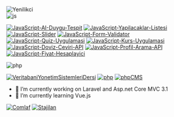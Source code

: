 ![Yenilikci](https://github-readme-stats.vercel.app/api?username=yenilikci&show_icons=true&theme=radical) <br>
![js](https://user-images.githubusercontent.com/57464067/95857033-a5d42800-0d63-11eb-9385-ed70a9b463a6.png)

[![JavaScript-AI-Duygu-Tespit](https://github-readme-stats.vercel.app/api/pin/?username=yenilikci&repo=JavaScript-AI-Duygu-Tespit)](https://github.com/yenilikci/JavaScript-AI-Duygu-Tespit)
[![JavaScript-Yapilacaklar-Listesi](https://github-readme-stats.vercel.app/api/pin/?username=yenilikci&repo=JavaScript-Yapilacaklar-Listesi)](https://github.com/yenilikci/JavaScript-Yapilacaklar-Listes)
[![JavaScript-Slider](https://github-readme-stats.vercel.app/api/pin/?username=yenilikci&repo=JavaScript-Slider)](https://github.com/yenilikci/JavaScript-Slider)
[![JavaScript-Form-Validator](https://github-readme-stats.vercel.app/api/pin/?username=yenilikci&repo=JavaScript-Form-Validator)](https://github.com/yenilikci/JavaScript-Form-Validator)
[![JavaScript-Quiz-Uygulamasi](https://github-readme-stats.vercel.app/api/pin/?username=yenilikci&repo=JavaScript-Quiz-Uygulamasi)](https://github.com/yenilikci/JavaScript-Quiz-Uygulamasi)
[![JavaScript-Kurs-Uygulamasi](https://github-readme-stats.vercel.app/api/pin/?username=yenilikci&repo=JavaScript-Kurs-Uygulamasi)](https://github.com/yenilikci/JavaScript-Kurs-Uygulamasi)
[![JavaScript-Doviz-Ceviri-API](https://github-readme-stats.vercel.app/api/pin/?username=yenilikci&repo=JavaScript-Doviz-Ceviri-API)](https://github.com/yenilikci/JavaScript-Doviz-Ceviri-API)
[![JavaScript-Profil-Arama-API](https://github-readme-stats.vercel.app/api/pin/?username=yenilikci&repo=JavaScript-Profil-Arama-API)](https://github.com/yenilikci/JavaScript-Profil-Arama-API)
[![JavaScript-Fiyat-Hesaplayici](https://github-readme-stats.vercel.app/api/pin/?username=yenilikci&repo=JavaScript-Fiyat-Hesaplayici)](https://github.com/yenilikci/JavaScript-Fiyat-Hesaplayici)

![php](https://user-images.githubusercontent.com/57464067/95857397-3874c700-0d64-11eb-857b-abe0bb495865.png)

[![VeritabaniYonetimSistemleriDersi](https://github-readme-stats.vercel.app/api/pin/?username=yenilikci&repo=VeritabaniYonetimSistemleriDersi)](https://github.com/yenilikci/VeritabaniYonetimSistemleriDersi)
[![php](https://github-readme-stats.vercel.app/api/pin/?username=yenilikci&repo=php)](https://github.com/yenilikci/php)
[![phpCMS](https://github-readme-stats.vercel.app/api/pin/?username=yenilikci&repo=phpCMS)](https://github.com/yenilikci/phpCMS)


- 🔭 I’m currently working on Laravel and Asp.net Core MVC 3.1
- 🌱 I’m currently learning Vue.js

[![Comlaf](https://user-images.githubusercontent.com/57464067/95266920-da645300-083c-11eb-94dc-7fe0a60e0764.png "Comlaf")](https://comlaf.com/ "Comlaf")
[![Stajilan](https://user-images.githubusercontent.com/57464067/95267106-34651880-083d-11eb-9164-da610769d7ab.png "Stajilan")](https://stajilan.com/ "Stajilan")

<!--
**yenilikci/yenilikci** is a ✨ _special_ ✨ repository because its `README.md` (this file) appears on your GitHub profile.

Here are some ideas to get you started:

- 🔭 I’m currently working on Laravel and Asp.net Core MVC 3.1
- 🌱 I’m currently learning Vue.js
- 👯 I’m looking to collaborate on ...
- 🤔 I’m looking for help with ...
- 💬 Ask me about ...
- 📫 How to reach me: ...
- 😄 Pronouns: ...
- ⚡ Fun fact: ...
-->
